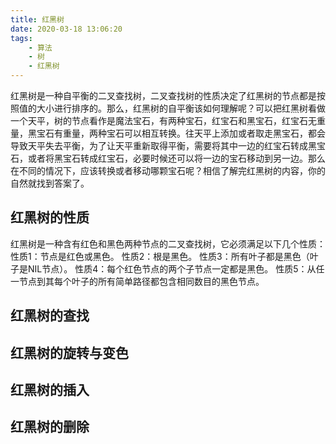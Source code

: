 ```yaml
---
title: 红黑树
date: 2020-03-18 13:06:20
tags:
    - 算法
    - 树
    - 红黑树
---
```

红黑树是一种自平衡的二叉查找树，二叉查找树的性质决定了红黑树的节点都是按照值的大小进行排序的。那么，红黑树的自平衡该如何理解呢？可以把红黑树看做一个天平，树的节点看作是魔法宝石，有两种宝石，红宝石和黑宝石，红宝石无重量，黑宝石有重量，两种宝石可以相互转换。往天平上添加或者取走黑宝石，都会导致天平失去平衡，为了让天平重新取得平衡，需要将其中一边的红宝石转成黑宝石，或者将黑宝石转成红宝石，必要时候还可以将一边的宝石移动到另一边。那么在不同的情况下，应该转换或者移动哪颗宝石呢？相信了解完红黑树的内容，你的自然就找到答案了。

## 红黑树的性质
红黑树是一种含有红色和黑色两种节点的二叉查找树，它必须满足以下几个性质：
性质1：节点是红色或黑色。
性质2：根是黑色。
性质3：所有叶子都是黑色（叶子是NIL节点）。
性质4：每个红色节点的两个子节点一定都是黑色。
性质5：从任一节点到其每个叶子的所有简单路径都包含相同数目的黑色节点。

## 红黑树的查找

## 红黑树的旋转与变色

## 红黑树的插入

## 红黑树的删除